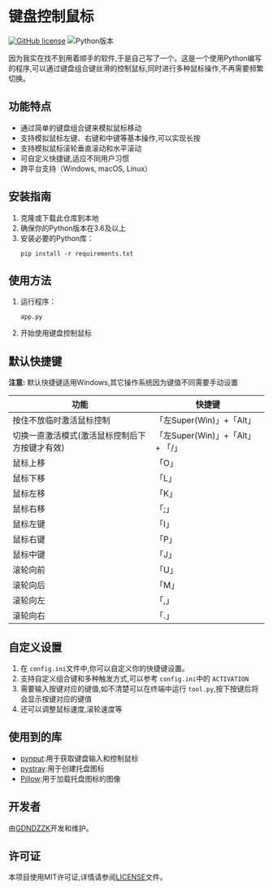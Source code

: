 # 键盘控制鼠标

[![GitHub license](https://img.shields.io/github/license/GDNDZZK/keyboardControlMouse.svg)](https://github.com/GDNDZZK/keyboardControlMouse/blob/master/LICENSE) ![Python版本](https://img.shields.io/badge/python-3.6%2B-blue)

因为我实在找不到用着顺手的软件,于是自己写了一个。这是一个使用Python编写的程序,可以通过键盘组合键丝滑的控制鼠标,同时进行多种鼠标操作,不再需要频繁切换。

## 功能特点

- 通过简单的键盘组合键来模拟鼠标移动
- 支持模拟鼠标左键、右键和中键等基本操作,可以实现长按
- 支持模拟鼠标滚轮垂直滚动和水平滚动
- 可自定义快捷键,适应不同用户习惯
- 跨平台支持（Windows, macOS, Linux）

## 安装指南

1. 克隆或下载此仓库到本地
2. 确保你的Python版本在3.6及以上
3. 安装必要的Python库：
   ```shell
   pip install -r requirements.txt
   ```

## 使用方法

1. 运行程序：
   ```
   app.py
   ```
2. 开始使用键盘控制鼠标

## 默认快捷键

**注意:** 默认快捷键适用Windows,其它操作系统因为键值不同需要手动设置

| 功能                                           | 快捷键                           |
| ---------------------------------------------- | -------------------------------- |
| 按住不放临时激活鼠标控制                       | 「左Super(Win)」+「Alt」         |
| 切换一直激活模式(激活鼠标控制后下方按键才有效) | 「左Super(Win)」+「Alt」+ 「/」 |
| 鼠标上移                                       | 「O」                            |
| 鼠标下移                                       | 「L」                            |
| 鼠标左移                                       | 「K」                            |
| 鼠标右移                                       | 「;」                            |
| 鼠标左键                                       | 「I」                            |
| 鼠标右键                                       | 「P」                            |
| 鼠标中键                                       | 「J」                            |
| 滚轮向前                                       | 「U」                            |
| 滚轮向后                                       | 「M」                            |
| 滚轮向左                                       | 「,」                            |
| 滚轮向右                                       | 「.」                            |

## 自定义设置

1. 在 `config.ini`文件中,你可以自定义你的快捷键设置。
2. 支持自定义组合键和多种触发方式,可以参考 `config.ini`中的 `ACTIVATION`
3. 需要输入按键对应的键值,如不清楚可以在终端中运行 `tool.py`,按下按键后将会显示按键对应的键值
4. 还可以调整鼠标速度,滚轮速度等

## 使用到的库

- [pynput](https://github.com/moses-palmer/pynput):用于获取键盘输入和控制鼠标
- [pystray](https://github.com/moses-palmer/pystray):用于创建托盘图标
- [Pillow](https://github.com/python-pillow):用于加载托盘图标的图像

## 开发者

由[GDNDZZK](https://github.com/GDNDZZK)开发和维护。

## 许可证

本项目使用MIT许可证,详情请参阅[LICENSE](https://github.com/GDNDZZK/keyboardControlMouse/blob/master/LICENSE)文件。
